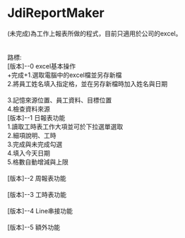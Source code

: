 # JdiReportMaker <br>
 (未完成)為工作上報表所做的程式，目前只適用於公司的excel。<br><br>   
路標:<br>
[版本]--0 excel基本操作<br>
+完成+1.選取電腦中的excel檔並另存新檔  <br>
2.將員工姓名填入指定格，並在另存新檔時加入姓名與日期 <br><br>
3.記憶來源位置、員工資料、目標位置   
4.檢查資料來源   
[版本]--1 日報表功能<br>
1.讀取工時表工作大項並可於下拉選單選取<br>
2.細項說明、工時<br>
3.完成與未完成勾選<br>
4.填入今天日期<br>
5.格數自動增減與上限<br><br>
[版本]--2 周報表功能<br><br>
[版本]--3 工時表功能<br><br>
[版本]--4 Line串接功能<br><br>
[版本]--5 額外功能<br><br>
